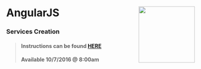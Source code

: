 # AngularJS <img align="right" src="https://github.com/Learning-Fuze/prototypes_C11/blob/assets/assets/images/logos/LF_LOGO.png?raw=true" width="150">
### Services Creation

>#### Instructions can be found <a href="http://learning-fuze.github.io/prototypes_C11/#/AngularJS-Services-Creation" target="_blank">HERE</a>
>#### Available 10/7/2016 @ 8:00am
